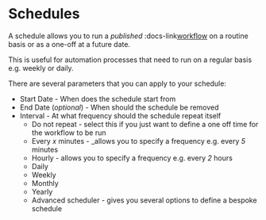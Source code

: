 # Schedules

A schedule allows you to run a _published_ :docs-link[workflow](projects/automation/workflow) on a routine basis or as a one-off at a future date.

This is useful for automation processes that need to run on a regular basis e.g. weekly or daily.

There are several parameters that you can apply to your schedule:
- Start Date - When does the schedule start from
- End Date (_optional_) - When should the schedule be removed
- Interval - At what frequency should the schedule repeat itself
    - Do not repeat - select this if you just want to define a one off time for the workflow to be run
    - Every _x_ minutes - _allows you to specify a frequency e.g. every _5_ minutes
    - Hourly - allows you to specify a frequency e.g. every _2_ hours
    - Daily
    - Weekly
    - Monthly
    - Yearly
    - Advanced scheduler - gives you several options to define a bespoke schedule
